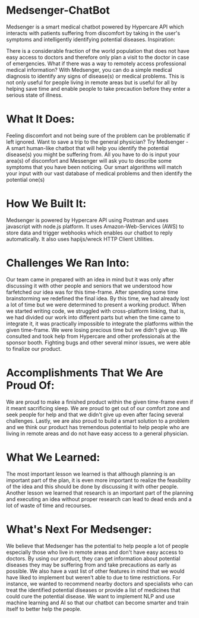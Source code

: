 # Medsenger-ChatBot
Medsenger is a smart medical chatbot powered by Hypercare API which interacts with patients suffering from discomfort by taking in the user's symptoms and intelligently identifying potential diseases.
Inspiration:

There is a considerable fraction of the world population that does not have easy access to doctors and therefore only plan a visit to the doctor in case of emergencies. What if there was a way to remotely access professional medical information? With Medsenger, you can do a simple medical diagnosis to identify any signs of disease(s) or medical problems. This is not only useful for people living in remote areas but is useful for all by helping save time and enable people to take precaution before they enter a serious state of illness.

# What It Does:

Feeling discomfort and not being sure of the problem can be problematic if left ignored. Want to save a trip to the general physician? Try Medsenger - A smart human-like chatbot that will help you identify the potential disease(s) you might be suffering from. All you have to do is input your area(s) of discomfort and Messenger will ask you to describe some symptoms that you have been noticing. Our smart algorithms will match your input with our vast database of medical problems and then identify the potential one(s)

# How We Built It:

Medsenger is powered by Hypercare API using Postman and uses javascript with node.js platform. It uses Amazon-Web-Services (AWS) to store data and trigger webhooks which enables our chatbot to reply automatically. It also uses hapijs/wreck HTTP Client Utilities.

# Challenges We Ran Into:

Our team came in prepared with an idea in mind but it was only after discussing it with other people and seniors that we understood how farfetched our idea was for this time-frame. After spending some time brainstorming we redefined the final idea. By this time, we had already lost a lot of time but we were determined to present a working product. When we started writing code, we struggled with cross-platform linking, that is, we had divided our work into different parts but when the time came to integrate it, it was practically impossible to integrate the platforms within the given time-frame. We were losing precious time but we didn't give up. We consulted and took help from Hypercare and other professionals at the sponsor booth. Fighting bugs and other several minor issues, we were able to finalize our product.

# Accomplishments That We Are Proud Of:

We are proud to make a finished product within the given time-frame even if it meant sacrificing sleep. We are proud to get out of our comfort zone and seek people for help and that we didn't give up even after facing several challenges. Lastly, we are also proud to build a smart solution to a problem and we think our product has tremendous potential to help people who are living in remote areas and do not have easy access to a general physician.

# What We Learned:

The most important lesson we learned is that although planning is an important part of the plan, it is even more important to realize the feasibility of the idea and this should be done by discussing it with other people. Another lesson we learned that research is an important part of the planning and executing an idea without proper research can lead to dead ends and a lot of waste of time and recourses.

# What's Next For Medsenger:

We believe that Medsenger has the potential to help people a lot of people especially those who live in remote areas and don't have easy access to doctors. By using our product, they can get information about potential diseases they may be suffering from and take precautions as early as possible. We also have a vast list of other features in mind that we would have liked to implement but weren't able to due to time restrictions. For instance, we wanted to recommend nearby doctors and specialists who can treat the identified potential diseases or provide a list of medicines that could cure the potential disease. We want to implement NLP and use machine learning and AI so that our chatbot can become smarter and train itself to better help the people.
